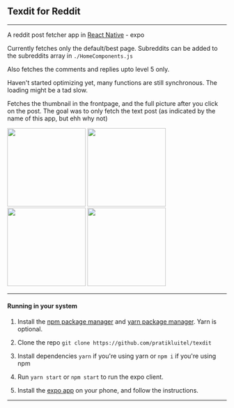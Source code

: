 ## Texdit for Reddit
--- 
A reddit post fetcher app in [React Native](https://reactnative.dev/) - expo

Currently fetches only the default/best page. Subreddits can be added to the subreddits array in `./HomeComponents.js`

Also fetches the comments and replies upto level 5 only.

Haven't started optimizing yet, many functions are still synchronous. The loading might be a tad slow.

Fetches the thumbnail in the frontpage, and the full picture after you click on the post. The goal was to only fetch the text post (as indicated by the name of this app, but ehh why not)

<img src='https://i.redd.it/ebe8sh0vs6d51.png' width=180 />
<img src='https://i.redd.it/2e109kmks6d51.png' width=180 />
<img src='https://i.redd.it/i5ykdubns6d51.png' width=180 />
<img src='https://i.redd.it/31acno7tt6d51.png' width=180 />

---

#### Running in your system

1. Install the [npm package manager](https://www.npmjs.com/) and [yarn package manager](https://yarnpkg.com/). Yarn is optional.

2. Clone the repo
    `git clone https://github.com/pratikluitel/texdit`

3. Install dependencies
    `yarn` if you're using yarn or
    `npm i` if you're using npm

4. Run `yarn start` or `npm start` to run the expo client.

5. Install the [expo app](https://expo.io/tools#client) on your phone, and follow the instructions.

---